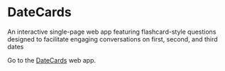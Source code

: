 # DateCards
 An interactive single-page web app featuring flashcard-style questions designed to facilitate engaging conversations on first, second, and third dates

 Go to the [DateCards](https://kyleprotho.github.io/DateCards/) web app.
